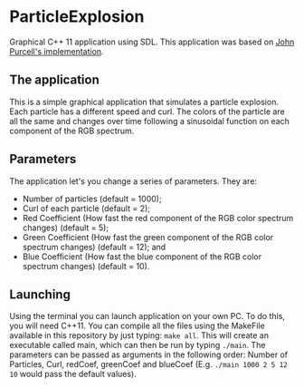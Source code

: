 # ParticleExplosion
Graphical C++ 11 application using SDL. This application was based on [John Purcell's implementation](https://github.com/caveofprogramming).

## The application
This is a simple graphical application that simulates a particle explosion. Each particle has a different speed and curl. The colors of the particle are all the same and changes over time following a sinusoidal function on each component of the RGB spectrum.

## Parameters
The application let's you change a series of parameters. They are:
* Number of particles (default = 1000);
* Curl of each particle (default = 2);
* Red Coefficient (How fast the red component of the RGB color spectrum changes) (default = 5);
* Green Coefficient (How fast the green component of the RGB color spectrum changes) (default = 12); and
* Blue Coefficient (How fast the blue component of the RGB color spectrum changes) (default = 10).

## Launching
Using the terminal you can launch application on your own PC. To do this, you will need C++11. You can compile all the files using the MakeFile available in this repository by just typing: `make all`. This will create an executable called main, which can then be run by typing `./main`. The parameters can be passed as arguments in the following order: Number of Particles, Curl, redCoef, greenCoef and blueCoef (E.g. `./main 1000 2 5 12 10` would pass the default values).
